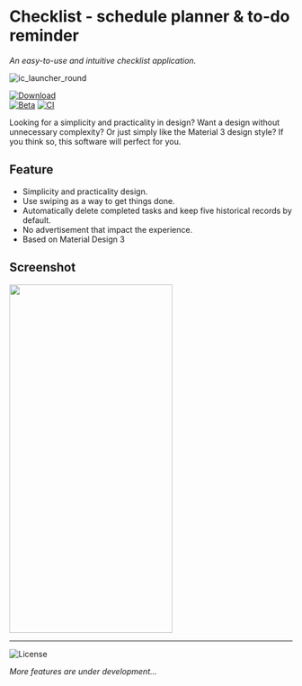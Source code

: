 # Checklist - schedule planner & to-do reminder

*An easy-to-use and intuitive checklist application.*

![ic_launcher_round](https://github.com/Z-Siqi/Checklist/assets/77391690/e2fa56f6-a865-430d-ae71-10c5c6796211)

[![Download](https://img.shields.io/github/v/tag/Z-Siqi/Checklist?label=Release&color=green)](https://github.com/Z-Siqi/Checklist/releases)
</br>
[![Beta](https://img.shields.io/badge/Download-blue?label=Beta)](https://github.com/Z-Siqi/Checklist/raw/master/app/release/app-release.apk)
[![CI](https://img.shields.io/github/actions/workflow/status/Z-Siqi/Checklist/android.yml?logoColor=sienna&label=CI%20builds&labelColor=sienna&color=seagreen)](https://github.com/Z-Siqi/Checklist/actions/workflows/android.yml)

Looking for a simplicity and practicality in design? Want a design without unnecessary complexity? Or just simply like the Material 3 design style? If you think so, this software will perfect for you.

## Feature
* Simplicity and practicality design.
* Use swiping as a way to get things done.
* Automatically delete completed tasks and keep five historical records by default.
* No advertisement that impact the experience.
* Based on Material Design 3

## Screenshot
<img src="https://github.com/Z-Siqi/Checklist/assets/77391690/891b1a17-8be0-42e4-8e62-4694366c2a43" width="290" height="620">

***

![License](https://img.shields.io/github/license/Z-Siqi/Checklist)

*More features are under development...*
